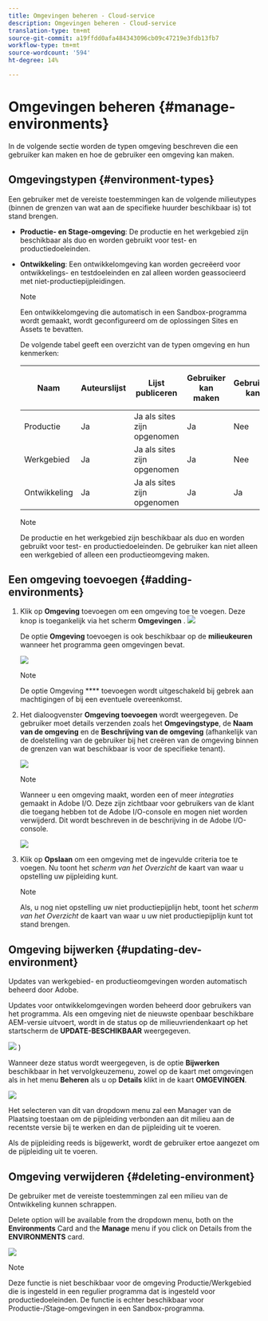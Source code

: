 ```yaml
---
title: Omgevingen beheren - Cloud-service
description: Omgevingen beheren - Cloud-service
translation-type: tm+mt
source-git-commit: a19ffdd0afa484343096cb09c47219e3fdb13fb7
workflow-type: tm+mt
source-wordcount: '594'
ht-degree: 14%

---
```



# Omgevingen beheren {#manage-environments}

In de volgende sectie worden de typen omgeving beschreven die een gebruiker kan maken en hoe de gebruiker een omgeving kan maken.

## Omgevingstypen {#environment-types}

Een gebruiker met de vereiste toestemmingen kan de volgende milieutypes (binnen de grenzen van wat aan de specifieke huurder beschikbaar is) tot stand brengen.

* **Productie- en Stage-omgeving**:
De productie en het werkgebied zijn beschikbaar als duo en worden gebruikt voor test- en productiedoeleinden.

* **Ontwikkeling**: Een ontwikkelomgeving kan worden gecreëerd voor ontwikkelings- en testdoeleinden en zal alleen worden geassocieerd met niet-productiepijpleidingen.

   >[!NOTE]
   >Een ontwikkelomgeving die automatisch in een Sandbox-programma wordt gemaakt, wordt geconfigureerd om de oplossingen Sites en Assets te bevatten.

   De volgende tabel geeft een overzicht van de typen omgeving en hun kenmerken:

   | Naam | Auteurslijst | Lijst publiceren | Gebruiker kan maken | Gebruiker kan | Pijpleiding die in verband kan worden gebracht met het milieu |
   |--- |--- |--- |--- |---|---|
   | Productie | Ja | Ja als sites zijn opgenomen | Ja | Nee | Productiepijpleiding |
   | Werkgebied | Ja | Ja als sites zijn opgenomen | Ja | Nee | Productiepijpleiding |
   | Ontwikkeling | Ja | Ja als sites zijn opgenomen | Ja | Ja | Niet-productiepijpleiding |

   >[!NOTE]
   >De productie en het werkgebied zijn beschikbaar als duo en worden gebruikt voor test- en productiedoeleinden.  De gebruiker kan niet alleen een werkgebied of alleen een productieomgeving maken.

## Een omgeving toevoegen {#adding-environments}


1. Klik op **Omgeving** toevoegen om een omgeving toe te voegen. Deze knop is toegankelijk via het scherm **Omgevingen** .
   ![](assets/no-environment-2.png)


   De optie **Omgeving** toevoegen is ook beschikbaar op de **milieukeuren** wanneer het programma geen omgevingen bevat.

   ![](assets/no-environments.png)

   >[!NOTE]
   >De optie Omgeving **** toevoegen wordt uitgeschakeld bij gebrek aan machtigingen of bij een eventuele overeenkomst.

1. Het dialoogvenster **Omgeving toevoegen** wordt weergegeven. De gebruiker moet details verzenden zoals het **Omgevingstype**, de **Naam van de omgeving** en de **Beschrijving van de omgeving** (afhankelijk van de doelstelling van de gebruiker bij het creëren van de omgeving binnen de grenzen van wat beschikbaar is voor de specifieke tenant).

   ![](assets/add-environment2.png)

   >[!NOTE]
   >Wanneer u een omgeving maakt, worden een of meer *integraties* gemaakt in Adobe I/O. Deze zijn zichtbaar voor gebruikers van de klant die toegang hebben tot de Adobe I/O-console en mogen niet worden verwijderd. Dit wordt beschreven in de beschrijving in de Adobe I/O-console.

   ![](assets/add-environment-image1.png)

1. Klik op **Opslaan** om een omgeving met de ingevulde criteria toe te voegen.  Nu toont het *scherm van het Overzicht* de kaart van waar u opstelling uw pijpleiding kunt.

   >[!NOTE]
   >Als, u nog niet opstelling uw niet productiepijplijn hebt, toont het *scherm van het Overzicht* de kaart van waar u uw niet productiepijplijn kunt tot stand brengen.


## Omgeving bijwerken {#updating-dev-environment}

Updates van werkgebied- en productieomgevingen worden automatisch beheerd door Adobe.

Updates voor ontwikkelomgevingen worden beheerd door gebruikers van het programma. Als een omgeving niet de nieuwste openbaar beschikbare AEM-versie uitvoert, wordt in de status op de milieuvriendenkaart op het startscherm de **UPDATE-BESCHIKBAAR** weergegeven.

![](assets/manage-environments2.png)
)

Wanneer deze status wordt weergegeven, is de optie **Bijwerken** beschikbaar in het vervolgkeuzemenu, zowel op de kaart met omgevingen als in het menu **Beheren** als u op **Details** klikt in de kaart **OMGEVINGEN**.

![](assets/add-environment4.png)

Het selecteren van dit van dropdown menu zal een Manager van de Plaatsing toestaan om de pijpleiding verbonden aan dit milieu aan de recentste versie bij te werken en dan de pijpleiding uit te voeren.

Als de pijpleiding reeds is bijgewerkt, wordt de gebruiker ertoe aangezet om de pijpleiding uit te voeren.

## Omgeving verwijderen {#deleting-environment}

De gebruiker met de vereiste toestemmingen zal een milieu van de Ontwikkeling kunnen schrappen.

Delete option will be available from the dropdown menu, both on the **Environments** Card and the **Manage** menu if you click on Details from the **ENVIRONMENTS** card.

![](assets/deleting-environment1.png)

>[!NOTE]
Deze functie is niet beschikbaar voor de omgeving Productie/Werkgebied die is ingesteld in een regulier programma dat is ingesteld voor productiedoeleinden. De functie is echter beschikbaar voor Productie-/Stage-omgevingen in een Sandbox-programma.

